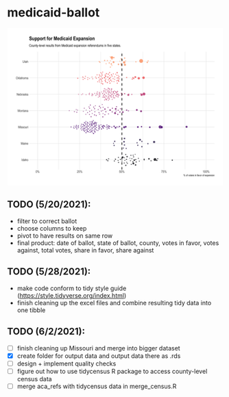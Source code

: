 # medicaid-ballot



![](figures/vote-dist.png)



## TODO (5/20/2021):



- filter to correct ballot
- choose columns to keep
- pivot to have results on same row
- final product: date of ballot, state of ballot, county, votes in favor, votes against, total votes, share in favor, share against


## TODO (5/28/2021):

- make code conform to tidy style guide (https://style.tidyverse.org/index.html)
- finish cleaning up the excel files and combine resulting tidy data into one tibble



## TODO (6/2/2021):

- [ ] finish cleaning up Missouri and merge into bigger dataset
- [x] create folder for output data and output data there as .rds
- [ ] design + implement quality checks
- [ ] figure out how to use tidycensus R package to access county-level census data
- [ ] merge aca_refs with tidycensus data in merge_census.R
